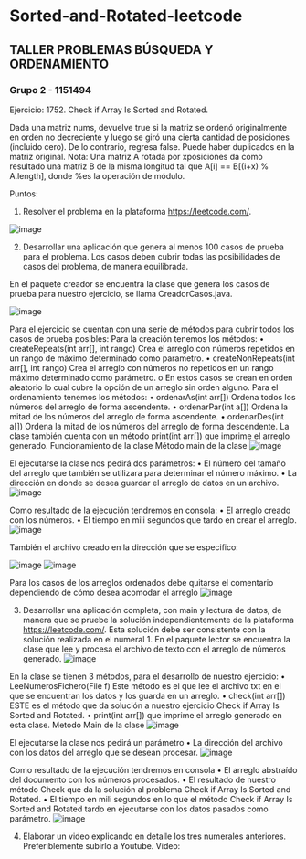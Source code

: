 # Sorted-and-Rotated-leetcode
## TALLER PROBLEMAS BÚSQUEDA Y ORDENAMIENTO ##
### Grupo 2 - 1151494 ###
Ejercicio: 1752. Check if Array Is Sorted and Rotated.

Dada una matriz nums, devuelve true si la matriz se ordenó originalmente en orden no decreciente y luego se giró una cierta cantidad de posiciones (incluido cero). De lo contrario, regresa false.
Puede haber duplicados en la matriz original.
Nota: Una matriz A rotada por xposiciones da como resultado una matriz B de la misma longitud tal que A[i] == B[(i+x) % A.length], donde %es la operación de módulo.

Puntos:
1) Resolver el problema en la plataforma https://leetcode.com/.

 ![image](https://user-images.githubusercontent.com/71033260/198909538-7982dedb-62e7-44e0-8fa3-a1a8bb648e2d.png)

2) Desarrollar una aplicación que genera al menos 100 casos de prueba para el problema. Los casos deben cubrir todas las posibilidades de casos del problema, de manera equilibrada.

En el paquete creador se encuentra la clase que genera los casos de prueba para nuestro ejercicio, se llama CreadorCasos.java.

 ![image](https://user-images.githubusercontent.com/71033260/198909551-347eced3-a0d4-43ee-b9fc-53a0eb268f1e.png)

Para el ejercicio se cuentan con una serie de métodos para cubrir todos los casos de prueba posibles:
Para la creación tenemos los métodos:
•	createRepeats(int arr[], int rango)
Crea el arreglo con números repetidos en un rango de máximo determinado como parametro.
•	createNonRepeats(int arr[], int rango)
Crea el arreglo con números no repetidos en un rango máximo determinado como parámetro.
o	En estos casos se crean en orden aleatorio lo cual cubre la opción de un arreglo sin orden alguno.
Para el ordenamiento tenemos los métodos:
•	ordenarAs(int arr[])
Ordena todos los números del arreglo de forma ascendente.
•	ordenarPar(int a[])
Ordena la mitad de los números del arreglo de forma ascendente.
•	ordenarDes(int a[])
Ordena la mitad de los números del arreglo de forma descendente.
La clase también cuenta con un método print(int arr[]) que imprime el arreglo generado.
Funcionamiento de la clase
Método main de la clase
 ![image](https://user-images.githubusercontent.com/71033260/198909580-13b14df0-1ab8-4d69-8ffc-914cd333fa9b.png)
 
El ejecutarse la clase nos pedirá dos parámetros:
•	El número del tamaño del arreglo que también se utilizara para determinar el número máximo.
•	La dirección en donde se desea guardar el arreglo de datos en un archivo.
 ![image](https://user-images.githubusercontent.com/71033260/198909585-6e160b05-cb3c-4b52-9206-25dbfbcd6a96.png)

Como resultado de la ejecución tendremos en consola:
•	El arreglo creado con los números.
•	El tiempo en mili segundos que tardo en crear el arreglo.
 ![image](https://user-images.githubusercontent.com/71033260/198909588-078da950-96ae-4113-98e1-68661263d6f7.png)

También el archivo creado en la dirección que se especifico:
 
 ![image](https://user-images.githubusercontent.com/71033260/198909593-6772292d-4968-42ad-9aef-9f9d3809f347.png)
![image](https://user-images.githubusercontent.com/71033260/198909598-0aece19a-bca2-4264-941b-5f088fd46d49.png)

Para los casos de los arreglos ordenados debe quitarse el comentario dependiendo de cómo desea acomodar el arreglo
 ![image](https://user-images.githubusercontent.com/71033260/198909603-8e75d709-68ec-4c53-a339-388fe9ad4b4e.png)

3) Desarrollar una aplicación completa, con main y lectura de datos, de manera que se pruebe la solución independientemente de la plataforma https://leetcode.com/. Esta solución debe ser consistente con la solución realizada en el numeral 1.
En el paquete lector se encuentra la clase que lee y procesa el archivo de texto con el arreglo de números generado.
 ![image](https://user-images.githubusercontent.com/71033260/198909611-d1b9fcee-bc71-44c1-a436-3ac6d781cf50.png)

En la clase se tienen 3 métodos, para el desarrollo de nuestro ejercicio:
•	LeeNumerosFichero(File f)
Este método es el que lee el archivo txt en el que se encuentran los datos y los guarda en un arreglo.
•	check(int arr[])
ESTE es el método que da solución a nuestro ejercicio Check if Array Is Sorted and Rotated.
•	print(int arr[])
que imprime el arreglo generado en esta clase.
Metodo Main de la clase
 ![image](https://user-images.githubusercontent.com/71033260/198909620-4a7efc0c-d642-419d-844c-ca4b961e47f2.png)

El ejecutarse la clase nos pedirá un parámetro
•	La dirección del archivo con los datos del arreglo que se desean procesar.
 ![image](https://user-images.githubusercontent.com/71033260/198909630-a569a6ec-70d5-4038-92dd-a1a1dbfb7127.png)

Como resultado de la ejecución tendremos en consola 
•	El arreglo abstraído del documento con los números procesados.
•	El resultado de nuestro método Check que da la solución al problema Check if Array Is Sorted and Rotated.
•	El tiempo en mili segundos en lo que el método Check if Array Is Sorted and Rotated tardo en ejecutarse con los datos pasados como parámetro.
 ![image](https://user-images.githubusercontent.com/71033260/198909636-d34dcf22-ab2e-471d-a178-f01809056d85.png)

4) Elaborar un video explicando en detalle los tres numerales anteriores. Preferiblemente subirlo a Youtube.
Video: 
